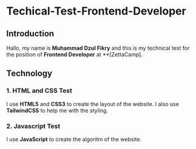 # Techical-Test-Frontend-Developer
## Introduction

Hallo, my name is **Muhammad Dzul Fikry** and this is my technical test for the position of **Frontend Developer** at **[ZettaCamp].

## Technology

### 1. HTML and CSS Test

I use **HTML5** and **CSS3** to create the layout of the website. I also use **TailwindCSS** to help me with the styling.

### 2. Javascript Test

I use **JavaScript** to create the algoritm of the website.

